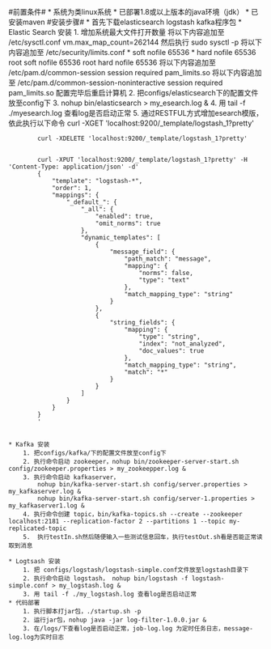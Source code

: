 #前置条件#
	* 系统为类linux系统
	* 已部署1.8或以上版本的java环境（jdk）
	* 已安装maven
#安装步骤#
	* 首先下载elasticsearch logstash kafka程序包
	* Elastic Search 安装
		1. 增加系统最大文件打开数量
			将以下内容追加至 /etc/sysctl.conf 
				vm.max_map_count=262144
			然后执行 sudo sysctl -p
			将以下内容追加至 /etc/security/limits.conf
				*    soft nofile 65536
				*    hard nofile 65536
				root soft nofile 65536
				root hard nofile 65536
			将以下内容追加至 /etc/pam.d/common-session
				session required pam_limits.so
			将以下内容追加至 /etc/pam.d/common-session-noninteractive
				session required pam_limits.so
			配置完毕后重启计算机
		2. 把configs/elasticsearch下的配置文件放至config下
		3. nohup bin/elasticsearch > my_esearch.log &
		4. 用 tail -f ./myesearch.log 查看log是否启动正常
		5. 通过RESTFUL方式增加esearch模版，依此执行以下命令
			curl -XGET 'localhost:9200/_template/logstash_1?pretty'
			
			curl -XDELETE 'localhost:9200/_template/logstash_1?pretty'
			
			
			curl -XPUT 'localhost:9200/_template/logstash_1?pretty' -H 'Content-Type: application/json' -d'
			{
			    "template": "logstash-*",
			    "order": 1,
			    "mappings": {
			        "_default_": {
			            "_all": {
			                "enabled": true,
			                "omit_norms": true
			            },
			            "dynamic_templates": [
			                {
			                    "message_field": {
			                        "path_match": "message",
			                        "mapping": {
			                            "norms": false,
			                            "type": "text"
			                        },
			                        "match_mapping_type": "string"
			                    }
			                },
			                {
			                    "string_fields": {
			                        "mapping": {
			                            "type": "string",
			                            "index": "not_analyzed",
			                            "doc_values": true
			                        },
			                        "match_mapping_type": "string",
			                        "match": "*"
			                    }
			                }
			            ]
			        }
			    }
			}
			'
		
		
	* Kafka 安装
		1. 把configs/kafka/下的配置文件放至config下
		2. 执行命令启动 zookeeper，nohup bin/zookeeper-server-start.sh config/zookeeper.properties > my_zookeepper.log & 
		3. 执行命令启动 kafkaserver，
			nohup bin/kafka-server-start.sh config/server.properties > my_kafkaserver.log &
			nohup bin/kafka-server-start.sh config/server-1.properties > my_kafkaserver1.log & 
		4. 执行命令创建 topic，bin/kafka-topics.sh --create --zookeeper localhost:2181 --replication-factor 2 --partitions 1 --topic my-replicated-topic
		5.	执行testIn.sh然后随便输入一些测试信息回车，执行testOut.sh看是否能正常读取到消息
		
	* Logtsash 安装
		1. 把 configs/logstash/logstash-simple.conf文件放至logstash目录下
		2. 执行命令启动 logstash， nohup bin/logstash -f logstash-simple.conf > my_logstash.log &
		3. 用 tail -f ./my_logstash.log 查看log是否启动正常
	* 代码部署
		1. 执行脚本打jar包，./startup.sh -p
		2. 运行jar包，nohup java -jar log-filter-1.0.0.jar &
		3. 在/logs/下查看log是否启动正常，job-log.log 为定时任务日志，message-log.log为实时日志
	 
		
	